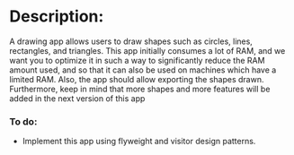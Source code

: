 # Description:
A drawing app allows users to draw shapes such as circles, lines, rectangles, and triangles. This
app initially consumes a lot of RAM, and we want you to optimize it in such a way to significantly
reduce the RAM amount used, and so that it can also be used on machines which have a limited
RAM. Also, the app should allow exporting the shapes drawn. Furthermore, keep in mind that
more shapes and more features will be added in the next version of this app
### To do:
- Implement this app using flyweight and visitor design patterns.
